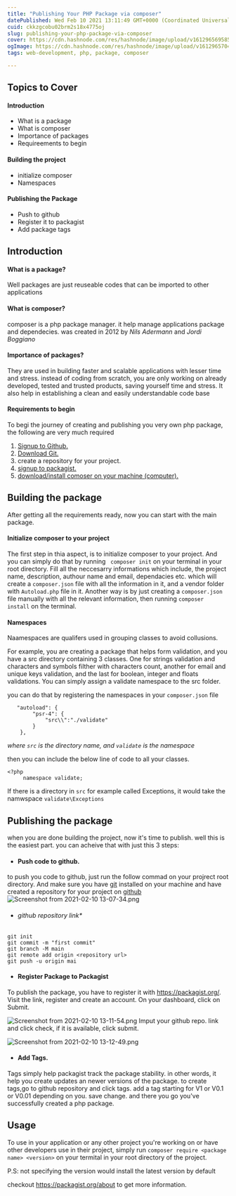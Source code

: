 ```yaml
---
title: "Publishing Your PHP Package via composer"
datePublished: Wed Feb 10 2021 13:11:49 GMT+0000 (Coordinated Universal Time)
cuid: ckkzgcobu02brm2s18x4775oj
slug: publishing-your-php-package-via-composer
cover: https://cdn.hashnode.com/res/hashnode/image/upload/v1612965695853/yimp9TZV0.jpeg
ogImage: https://cdn.hashnode.com/res/hashnode/image/upload/v1612965704780/t-t29iBZ0.jpeg
tags: web-development, php, package, composer

---
```


## Topics to Cover

#### Introduction
- What is a package
- What is composer
- Importance of packages
- Requireements to begin

#### Building the project
- initialize composer
- Namespaces

#### Publishing the Package
- Push to github
- Register it to packagist
- Add package tags

## Introduction

#### What is a package?
Well packages are just reuseable codes that can  be imported to other applications
#### What is composer?
composer is a php package manager. it help manage applications package and dependecies.
was created in 2012 by *Nils Adermann* and *Jordi Boggiano*
#### Importance of packages?
They are used in building faster and scalable applications with lesser time and stress.
instead of coding from scratch, you are only working on already developed, tested and trusted products, saving yourself time and stress.
It also help in establishing a clean and easily understandable code base
#### Requirements to begin
To begi the journey of creating and publishing you very own php package, the following are very much required

1.  [Signup to Github.](https://github.com/)  
2. [Download Git.](https://git-scm.com/downloads)
3. create a repository for your project.
4.  [signup to packagist.](https://github.com/benjosiah/test) 
5.  [download/install comoser on your machine (computer).
](https://getcomposer.org/download/) 

## Building the package
After getting all the requirements ready, now you can start with the main package.
#### Initialize composer to your project
The first step in thia aspect, is to initialize composer to your project. And you can simply do that by running  ` composer init` on your terminal in your root directory. Fill all the neccesarry informations which include, the project name, description, authour name and email, dependacies etc. which will create a `composer.json` file with all the information in it, and a vendor folder with `Autoload.php` file in it.
Another way is by just creating a `composer.json` file manually with all the relevant information, then running `composer install` on the terminal.
#### Namespaces
Naamespaces are qualifers used in grouping classes to avoid collusions.

> 
For example, you are creating a package that helps form validation, and you have a src directory containing 3 classes. One for strings validation and characters and symbols filther with characters count, another for email and unique keys validation, and the last for boolean, integer and floats validations. 
You can simply assign a validate namespace to the src folder.

you can do that by registering the namespaces in your `composer.json` file

```
   "autoload": {
        "psr-4": {
            "src\\":"./validate"
        }
    },
``` 
*where `src` is the directory name, and `validate` is the namespace*

then you can include the below line of code to all your classes. 

```
<?php
     namespace validate;
``` 

If there is a directory in `src` for example called Exceptions, it would take the namwspace `validate\Exceptions`

## Publishing the package
when you are done building the project, now it's time to publish.
well this is the easiest part. you can acheive that with just this 3 steps:

- #### Push code to github.
to push you code to github, just run the follow commad on your projrect root directory. And make sure you have  [git](https://git-scm.com/downloads)  installed on your machine and have created a repository for your project on  [github](https://github.com/) 
![Screenshot from 2021-02-10 13-07-34.png](https://cdn.hashnode.com/res/hashnode/image/upload/v1612961822123/WUTBa8GAz.png)
* ###### github repository link*
```
git init
git commit -m "first commit"
git branch -M main
git remote add origin <repository url>
git push -u origin mai
``` 
- #### Register Package to Packagist
To publish the package, you have to register it with https://packagist.org/. 
Visit the link, register and create an account.
On your dashboard, click on Submit.

![Screenshot from 2021-02-10 13-11-54.png](https://cdn.hashnode.com/res/hashnode/image/upload/v1612961711358/dgXLK9L64.png)
Imput your github repo. link  and click check, if it is available, click submit.

![Screenshot from 2021-02-10 13-12-49.png](https://cdn.hashnode.com/res/hashnode/image/upload/v1612961749893/CilIvHi_8.png)

- #### Add Tags.
Tags simply help packagist track the package stability. in other words, it help you create updates an newer versions of the package.
to create tags,go to github repository and click tags. add a tag starting for V1 or V0.1 or V0.01 depending on you. save change. 
and there you go you've successfully created a php package. 

## Usage
To use in your application or any other project you're working on or have other developers use in their project, simply run `composer require <package name> <version>` on your termital in your root directory of the project.
> 
P.S: not specifying the version would install the latest version by default

checkout https://packagist.org/about to get more information. 










